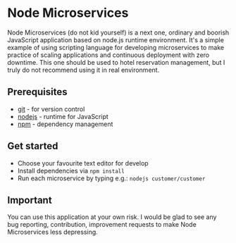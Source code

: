 # Node Microservices

Node Microservices (do not kid yourself) is a next one, ordinary and boorish JavaScript application based on node.js runtime environment.
It's a simple example of using scripting language for developing microservices to make practice of scaling applications and continuous deployment with zero downtime. This one should be used to hotel reservation management, but I truly do not recommend using it in real environment.

## Prerequisites

- [git](http://git-scm.com/downloads) - for version control
- [nodejs](https://nodejs.org/en/download/) - runtime for JavaScript
- [npm](https://docs.npmjs.com/cli/install) - dependency management

## Get started

- Choose your favourite text editor for develop
- Install dependencies via `npm install`
- Run each microservice by typing e.g.: `nodejs customer/customer`


## Important

You can use this application at your own risk. I would be glad to see any bug reporting, contribution, improvement requests to make Node Microservices less depressing.